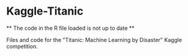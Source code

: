 Kaggle-Titanic
==============

** The code in the R file loaded is not up to date **


Files and code for the "Titanic: Machine Learning by Disaster" Kaggle competition. 
